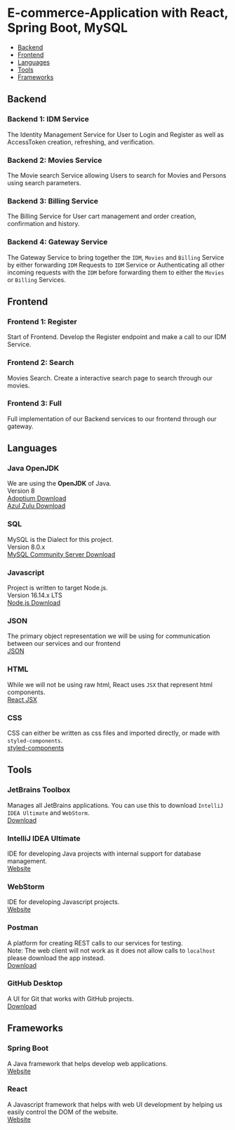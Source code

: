 # E-commerce-Application with React, Spring Boot, MySQL

 - [Backend](#backend)
 - [Frontend](#frontend)
 - [Languages](#languages)
 - [Tools](#tools)
 - [Frameworks](#frameworks)

## Backend

### Backend 1: IDM Service
The Identity Management Service for User to Login and Register as well as AccessToken creation, refreshing, and verification. 

### Backend 2: Movies Service
The Movie search Service allowing Users to search for Movies and Persons using search parameters. 

### Backend 3: Billing Service
The Billing Service for User cart management and order creation, confirmation and history. 

### Backend 4: Gateway Service
The Gateway Service to bring together the `IDM`, `Movies` and `Billing` Service by either forwarding `IDM` Requests to `IDM` Service or Authenticating all other incoming requests with the `IDM` before forwarding them to either the `Movies` or `Billing` Services. 

## Frontend

### Frontend 1: Register
Start of Frontend. Develop the Register endpoint and make a call to our IDM Service. 

### Frontend 2: Search
Movies Search. Create a interactive search page to search through our movies. 

### Frontend 3: Full
Full implementation of our Backend services to our frontend through our gateway. 

## Languages

### Java OpenJDK
We are using the **OpenJDK** of Java. \
Version 8 \
[Adoptium Download](https://adoptium.net/?variant=openjdk8) \
[Azul Zulu Download](https://www.azul.com/downloads/?version=java-8-lts&package=jdk)

### SQL
MySQL is the Dialect for this project. \
Version 8.0.x \
[MySQL Community Server Download](https://dev.mysql.com/downloads/mysql/)

### Javascript
Project is written to target Node.js. \
Version 16.14.x LTS \
[Node.js Download](https://nodejs.org/en/)

### JSON
The primary object representation we will be using for communication between our services and our frontend \
[JSON](https://www.json.org/json-en.html)

### HTML
While we will not be using raw html, React uses `JSX` that represent html components. \
[React JSX](https://reactjs.org/docs/introducing-jsx.html)

### CSS
CSS can either be written as css files and imported directly, or made with `styled-components`. \
[styled-components](https://styled-components.com/)

## Tools

### JetBrains Toolbox
Manages all JetBrains applications. You can use this to download `IntelliJ IDEA Ultimate` and `WebStorm`. \
[Download](https://www.jetbrains.com/toolbox-app/)

### IntelliJ IDEA Ultimate
IDE for developing Java projects with internal support for database management. \
[Website](https://www.jetbrains.com/idea/)

### WebStorm
IDE for developing Javascript projects. \
[Website](https://www.jetbrains.com/webstorm/)

### Postman
A platform for creating REST calls to our services for testing. \
Note: The web client will not work as it does not allow calls to `localhost` please download the app instead. \
[Download](https://www.postman.com/downloads/) 

### GitHub Desktop
A UI for Git that works with GitHub projects. \
[Download](https://desktop.github.com/) 

## Frameworks

### Spring Boot
A Java framework that helps develop web applications. \
[Website](https://spring.io/projects/spring-boot) 

### React
A Javascript framework that helps with web UI development by helping us easily control the DOM of the website. \
[Website](https://reactjs.org/) 

